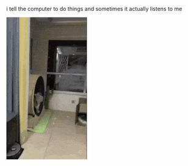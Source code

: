 i tell the computer to do things and sometimes it actually listens to me
<!--START_SECTION:update_image-->
<img src=https://raw.githubusercontent.com/sneakykestrel/sneakykestrel/main/.github/images/cat-wheel-generator.gif height="" width="" align=left alt=kitty />
<!--END_SECTION:update_image-->

